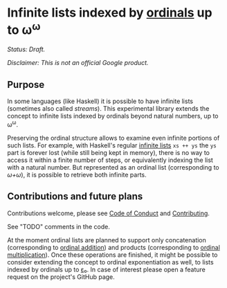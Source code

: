 # Infinite lists indexed by [ordinals][1] up to ω<sup>ω</sup>

[1]: https://en.wikipedia.org/wiki/Ordinal_number

_Status: Draft._

_Disclaimer: This is not an official Google product._

## Purpose

In some languages (like Haskell) it is possible to have infinite lists
(sometimes also called _streams_). This experimental library extends the
concept to infinite lists indexed by ordinals beyond natural numbers, up to
ω<sup>ω</sup>.

Preserving the ordinal structure allows to examine even infinite portions of
such lists. For example, with Haskell's regular [infinite lists][infinite] `xs
++ ys` the `ys` part is forever lost (while still being kept in memory), there
is no way to access it within a finite number of steps, or equivalently
indexing the list with a natural number. But represented as an ordinal list
(corresponding to _ω+ω_), it is possible to retrieve both infinite parts.

[infinite]: https://en.wikibooks.org/wiki/Haskell/Lists_II#Infinite_Lists

## Contributions and future plans

Contributions welcome, please see [Code of Conduct](docs/code-of-conduct.md)
and [Contributing](docs/contributing.md).

See "TODO" comments in the code.

At the moment ordinal lists are planned to support only concatenation
(corresponding to [ordinal addition][operation]) and products (corresponding
to [ordinal multiplication][operation]). Once these operations are finished,
it might be possible to consider extending the concept to ordinal
exponentiation as well, to lists indexed by ordinals up to [ε₀][epsilon]. In
case of interest please open a feature request on the project's GitHub page.

[operation]: https://en.wikipedia.org/wiki/Ordinal_arithmetic
[epsilon]: https://en.wikipedia.org/wiki/Epsilon_numbers_(mathematics)
